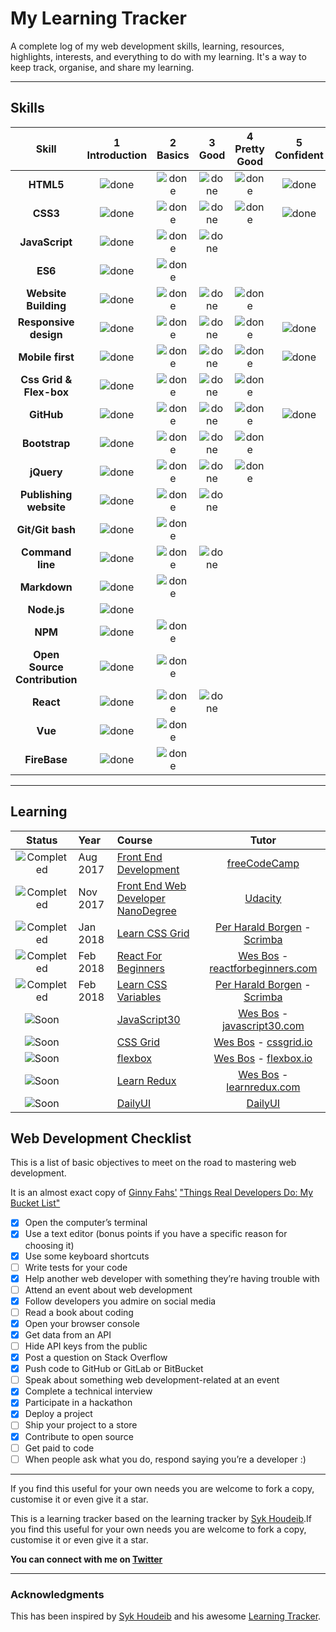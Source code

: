 # My Learning Tracker

A complete log of my web development skills, learning, resources, highlights, interests, and everything to do with my learning. It's a way to keep track, organise, and share my learning.

----

## Skills

[done]: https://user-images.githubusercontent.com/29199184/32275438-8385f5c0-bf0b-11e7-9406-42265f71e2bd.png "Done"

| Skill                        | 1 Introduction | 2 Basics   | 3 Good     | 4 Pretty Good | 5 Confident | 6 Awesome |
| :--------------------------: | :---------------: | :-----------: | :-----------: | :--------------: | :------------: | :----------: |
| **HTML5**                    | ![done][done]     | ![done][done] | ![done][done] | ![done][done]    | ![done][done]  |              |
| **CSS3**                     | ![done][done]     | ![done][done] | ![done][done] | ![done][done]    | ![done][done]  |              |
| **JavaScript**               | ![done][done]     | ![done][done] | ![done][done] |                  |                |              |
| **ES6**                      | ![done][done]     | ![done][done] |               |                  |                |              |
| **Website Building**         | ![done][done]     | ![done][done] | ![done][done] | ![done][done]    |                |              |
| **Responsive design**        | ![done][done]     | ![done][done] | ![done][done] | ![done][done]    | ![done][done]  |              |
| **Mobile first**             | ![done][done]     | ![done][done] | ![done][done] | ![done][done]    | ![done][done]  |              |
| **Css Grid & Flex-box**      | ![done][done]     | ![done][done] | ![done][done] | ![done][done]    |                |              |
| **GitHub**                   | ![done][done]     | ![done][done] | ![done][done] | ![done][done]    | ![done][done]  |              |
| **Bootstrap**                | ![done][done]     | ![done][done] | ![done][done] | ![done][done]    |                |              |
| **jQuery**                   | ![done][done]     | ![done][done] | ![done][done] | ![done][done]    |                |              |
| **Publishing website**       | ![done][done]     | ![done][done] | ![done][done] |                  |                |              |
| **Git/Git bash**             | ![done][done]     | ![done][done] |               |                  |                |
| **Command line**             | ![done][done]     | ![done][done] | ![done][done] |                  |                |              |
| **Markdown**                 | ![done][done]     | ![done][done] |               |                  |                |              |
| **Node.js**                  | ![done][done]     |               |               |                  |                |              |
| **NPM**                      | ![done][done]     | ![done][done] |               |                  |                |              |
| **Open Source Contribution** | ![done][done]     | ![done][done] |               |                  |                |              |
| **React**                    | ![done][done]     | ![done][done] | ![done][done] |                  |                |              |
| **Vue**                      | ![done][done]     | ![done][done] |               |                  |                |              |
| **FireBase**                 | ![done][done]     | ![done][done] |               |                  |                |              |

----

## Learning

[//]: # (Status images)

[Completed]: https://user-images.githubusercontent.com/29199184/32275438-8385f5c0-bf0b-11e7-9406-42265f71e2bd.png "Completed"
[In Progress]: https://user-images.githubusercontent.com/29199184/34462881-7305ddac-ee4d-11e7-9b57-589424820da4.png "In Progress"
[Soon]: https://user-images.githubusercontent.com/29199184/34462916-d5c37bd4-ee4d-11e7-9f4a-d57f2243281b.png "Soon"

| Status                  | Year     | Course                               | Tutor                               |
| :---------------------: | :------- | :----------------------------------- | :---------------------------------: |
| ![Completed][Completed] | Aug 2017 | [Front End Development]              | [freeCodeCamp]                      |
| ![Completed][Completed] | Nov 2017 | [Front End Web Developer NanoDegree] | [Udacity]                           |
| ![Completed][Completed] | Jan 2018 | [Learn CSS Grid]                     | [Per Harald Borgen] - [Scrimba]     |
| ![Completed][Completed] | Feb 2018 | [React For Beginners]                | [Wes Bos] - [reactforbeginners.com] |
| ![Completed][Completed] | Feb 2018 | [Learn CSS Variables]                | [Per Harald Borgen] - [Scrimba]     |
| ![Soon][Soon]           |          | [JavaScript30]                       | [Wes Bos] - [javascript30.com]      |
| ![Soon][Soon]           |          | [CSS Grid]                           | [Wes Bos] - [cssgrid.io]            |
| ![Soon][Soon]           |          | [flexbox]                            | [Wes Bos] - [flexbox.io]            |
| ![Soon][Soon]           |          | [Learn Redux]                        | [Wes Bos] - [learnredux.com]        |
| ![Soon][Soon]           |          | [DailyUI]                            | [DailyUI]                           |

[//]: # (Reference links to courses)

[React For Beginners]: https://www.reactforbeginners.com
[Front End Web Developer NanoDegree]: https://in.udacity.com/course/front-end-web-developer-nanodegree--nd001/
[DailyUI]: http://www.dailyui.co/
[flexbox]: https://www.flexbox.io
[CSS Grid]: https://www.cssgrid.io
[Front End Development]: https://www.freecodecamp.org/ritikpatni
[Google Developer Challenge Scholarship]: https://www.udacity.com/google-scholarships
[JavaScript30]: https://javascript30.com/
[Learn CSS Grid]: https://scrimba.com/g/gR8PTE
[Learn CSS Variables]: https://scrimba.com/p/ppYrcJ
[Learn Redux]: https://learnredux.com

[//]: # (Reference links to tutors)

[freeCodeCamp]: https://www.freecodecamp.org
[Udacity]: https://www.udacity.com
[Wes Bos]: https://twitter.com/wesbos
[Per Harald Borgen]: https://twitter.com/perborgen
[Scrimba]: https://scrimba.com/
[learnredux.com]: https://learnredux.com
[javascript30.com]: https://javascript30.com
[cssgrid.io]: https://cssgrid.io
[flexbox.io]: https://flexbox.io
[reactforbeginners.com]: https://reactforbeginners.com

## Web Development Checklist

This is a list of basic objectives to meet on the road to mastering web development.

It is an almost exact copy of [Ginny Fahs'](https://twitter.com/ginnyfahs) ["Things Real Developers Do: My Bucket List"](https://blog.prototypr.io/wondering-if-youre-a-real-developer-yet-try-making-a-bucket-list-281275482155)

* [x] Open the computer’s terminal
* [x] Use a text editor (bonus points if you have a specific reason for choosing it)
* [x] Use some keyboard shortcuts
* [ ] Write tests for your code
* [x] Help another web developer with something they’re having trouble with
* [ ] Attend an event about web development
* [x] Follow developers you admire on social media
* [ ] Read a book about coding
* [x] Open your browser console
* [x] Get data from an API
* [ ] Hide API keys from the public
* [x] Post a question on Stack Overflow
* [x] Push code to GitHub or GitLab or BitBucket
* [ ] Speak about something web development-related at an event
* [x] Complete a technical interview
* [x] Participate in a hackathon
* [x] Deploy a project
* [ ] Ship your project to a store
* [x] Contribute to open source
* [ ] Get paid to code
* [ ] When people ask what you do, respond saying you’re a developer :)

----
If you find this useful for your own needs you are welcome to fork a copy, customise it or even give it a star.

This is a learning tracker based on the learning tracker by [Syk Houdeib](https://github.com/Syknapse/My-Learning-Tracker).If you find this useful for your own needs you are welcome to fork a copy, customise it or even give it a star.

**You can connect with me on [Twitter](https://twitter.com/03ritikpatni "@03ritikpatni")**

----

### Acknowledgments

This has been inspired by [Syk Houdeib](https://github.com/Syknapse) and his awesome [Learning Tracker](https://github.com/Syknapse/My-Learning-Tracker).
